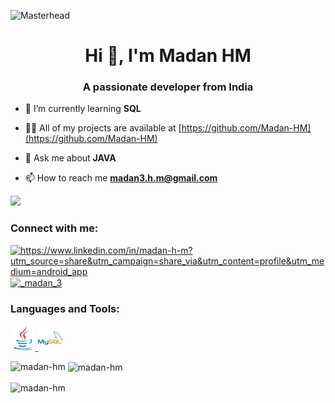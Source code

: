 ![Masterhead](https://user-images.githubusercontent.com/74038190/241765440-80728820-e06b-4f96-9c9e-9df46f0cc0a5.gif)

<h1 align="center">Hi 👋, I'm Madan HM</h1>
<h3 align="center">A passionate developer from India</h3>

- 🌱 I’m currently learning **SQL**

- 👨‍💻 All of my projects are available at [https://github.com/Madan-HM](https://github.com/Madan-HM)

- 💬 Ask me about **JAVA**
  
- 📫 How to reach me **madan3.h.m@gmail.com**

[![](https://visitcount.itsvg.in/api?id=madanhm&icon=5&color=0)](https://visitcount.itsvg.in)

<h3 align="left">Connect with me:</h3>
<p align="left">
<a href="https://linkedin.com/in/https://www.linkedin.com/in/madan-h-m?utm_source=share&utm_campaign=share_via&utm_content=profile&utm_medium=android_app" target="blank"><img align="center" src="https://raw.githubusercontent.com/rahuldkjain/github-profile-readme-generator/master/src/images/icons/Social/linked-in-alt.svg" alt="https://www.linkedin.com/in/madan-h-m?utm_source=share&utm_campaign=share_via&utm_content=profile&utm_medium=android_app" height="30" width="40" /></a>
<a href="https://instagram.com/_madan_3" target="blank"><img align="center" src="https://raw.githubusercontent.com/rahuldkjain/github-profile-readme-generator/master/src/images/icons/Social/instagram.svg" alt="_madan_3" height="30" width="40" /></a>
</p>

<h3 align="left">Languages and Tools:</h3>
<p align="left"> <a href="https://www.java.com" target="_blank" rel="noreferrer"> <img src="https://raw.githubusercontent.com/devicons/devicon/master/icons/java/java-original.svg" alt="java" width="40" height="40"/> </a> <a href="https://www.mysql.com/" target="_blank" rel="noreferrer"> <img src="https://raw.githubusercontent.com/devicons/devicon/master/icons/mysql/mysql-original-wordmark.svg" alt="mysql" width="40" height="40"/> </a> </p>

<p><img align="left" src="https://github-readme-stats.vercel.app/api/top-langs?username=madan-hm&show_icons=true&locale=en&layout=compact" alt="madan-hm" /></p>

<p>&nbsp;<img align="center" src="https://github-readme-stats.vercel.app/api?username=madan-hm&show_icons=true&locale=en" alt="madan-hm" /></p>

<p><img align="center" src="https://github-readme-streak-stats.herokuapp.com/?user=madan-hm&" alt="madan-hm" /></p>
